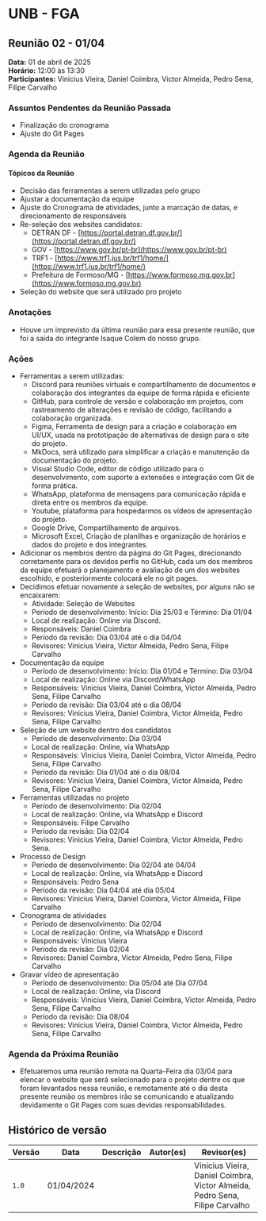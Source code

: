 # UNB - FGA
## Reunião 02 - 01/04

**Data:** 01 de abril de 2025  
**Horário:** 12:00 às 13:30  
**Participantes:** Vinicius Vieira, Daniel Coimbra, Victor Almeida, Pedro Sena, Filipe Carvalho  

### Assuntos Pendentes da Reunião Passada
- Finalização do cronograma
- Ajuste do Git Pages

### Agenda da Reunião
#### Tópicos da Reunião
- Decisão das ferramentas a serem utilizadas pelo grupo
- Ajustar a documentação da equipe
- Ajuste do Cronograma de atividades, junto a marcação de datas, e direcionamento de responsáveis
- Re-seleção dos websites candidatos:
  - DETRAN DF - [https://portal.detran.df.gov.br/](https://portal.detran.df.gov.br/)
  - GOV - [https://www.gov.br/pt-br](https://www.gov.br/pt-br)
  - TRF1 - [https://www.trf1.jus.br/trf1/home/](https://www.trf1.jus.br/trf1/home/)
  - Prefeitura de Formoso/MG - [https://www.formoso.mg.gov.br](https://www.formoso.mg.gov.br)
- Seleção do website que será utilizado pro projeto

### Anotações
- Houve um imprevisto da última reunião para essa presente reunião, que foi a saída do integrante Isaque Colem do nosso grupo.

### Ações
- Ferramentas a serem utilizadas:
  - Discord para reuniões virtuais e compartilhamento de documentos e colaboração dos integrantes da equipe de forma rápida e eficiente
  - GitHub, para controle de versão e colaboração em projetos, com rastreamento de alterações e revisão de código, facilitando a colaboração organizada.
  - Figma, Ferramenta de design para a criação e colaboração em UI/UX, usada na prototipação de alternativas de design para o site do projeto.
  - MkDocs, será utilizado para simplificar a criação e manutenção da documentação do projeto.
  - Visual Studio Code, editor de código utilizado para o desenvolvimento, com suporte a extensões e integração com Git de forma prática.
  - WhatsApp, plataforma de mensagens para comunicação rápida e direta entre os membros da equipe.
  - Youtube, plataforma para hospedarmos os vídeos de apresentação do projeto.
  - Google Drive, Compartilhamento de arquivos.
  - Microsoft Excel, Criação de planilhas e organização de horários e dados do projeto e dos integrantes.
- Adicionar os membros dentro da página do Git Pages, direcionando corretamente para os devidos perfis no GitHub, cada um dos membros da equipe efetuará o planejamento e avaliação de um dos websites escolhido, e posteriormente colocará ele no git pages.
- Decidimos efetuar novamente a seleção de websites, por alguns não se encaixarem:
  - Atividade: Seleção de Websites
  - Período de desenvolvimento: Início: Dia 25/03 e Término: Dia 01/04
  - Local de realização: Online via Discord.
  - Responsáveis: Daniel Coimbra
  - Período da revisão: Dia 03/04 até o dia 04/04
  - Revisores: Vinicius Vieira, Victor Almeida, Pedro Sena, Filipe Carvalho
- Documentação da equipe
  - Período de desenvolvimento: Início: Dia 01/04 e Término: Dia 03/04
  - Local de realização: Online via Discord/WhatsApp
  - Responsáveis: Vinicius Vieira, Daniel Coimbra, Victor Almeida, Pedro Sena, Filipe Carvalho
  - Período da revisão: Dia 03/04 até o dia 08/04
  - Revisores: Vinicius Vieira, Daniel Coimbra, Victor Almeida, Pedro Sena, Filipe Carvalho
- Seleção de um website dentro dos candidatos
  - Período de desenvolvimento: Dia 03/04
  - Local de realização: Online, via WhatsApp
  - Responsáveis: Vinicius Vieira, Daniel Coimbra, Victor Almeida, Pedro Sena, Filipe Carvalho
  - Período da revisão: Dia 01/04 até o dia 08/04
  - Revisores: Vinicius Vieira, Daniel Coimbra, Victor Almeida, Pedro Sena, Filipe Carvalho
- Ferramentas utilizadas no projeto
  - Período de desenvolvimento: Dia 02/04
  - Local de realização: Online, via WhatsApp e Discord
  - Responsáveis: Filipe Carvalho
  - Período da revisão: Dia 02/04
  - Revisores: Vinicius Vieira, Daniel Coimbra, Victor Almeida, Pedro Sena.
- Processo de Design
  - Período de desenvolvimento: Dia 02/04 até 04/04
  - Local de realização: Online, via WhatsApp e Discord
  - Responsáveis: Pedro Sena
  - Período da revisão: Dia 04/04 até dia 05/04
  - Revisores: Vinicius Vieira, Daniel Coimbra, Victor Almeida, Filipe Carvalho
- Cronograma de atividades
  - Período de desenvolvimento: Dia 02/04
  - Local de realização: Online, via WhatsApp e Discord
  - Responsáveis: Vinicius Vieira
  - Período da revisão: Dia 02/04
  - Revisores: Daniel Coimbra, Victor Almeida, Pedro Sena, Filipe Carvalho
- Gravar vídeo de apresentação
  - Período de desenvolvimento: Dia 05/04 até Dia 07/04
  - Local de realização: Online, via Discord
  - Responsáveis: Vinicius Vieira, Daniel Coimbra, Victor Almeida, Pedro Sena, Filipe Carvalho
  - Período da revisão: Dia 08/04
  - Revisores: Vinicius Vieira, Daniel Coimbra, Victor Almeida, Pedro Sena, Filipe Carvalho

### Agenda da Próxima Reunião
- Efetuaremos uma reunião remota na Quarta-Feira dia 03/04 para elencar o website que será selecionado para o projeto dentre os que foram levantados nessa reunião, e remotamente até o dia desta presente reunião os membros irão se comunicando e atualizando devidamente o Git Pages com suas devidas responsabilidades.

## Histórico de versão

| Versão| Data | Descrição  | Autor(es)  | Revisor(es) |
| ------- | ------ | ------- | -------- | -------- |
| `1.0` | 01/04/2024| | | Vinicius Vieira, Daniel Coimbra, Victor Almeida, Pedro Sena, Filipe Carvalho |